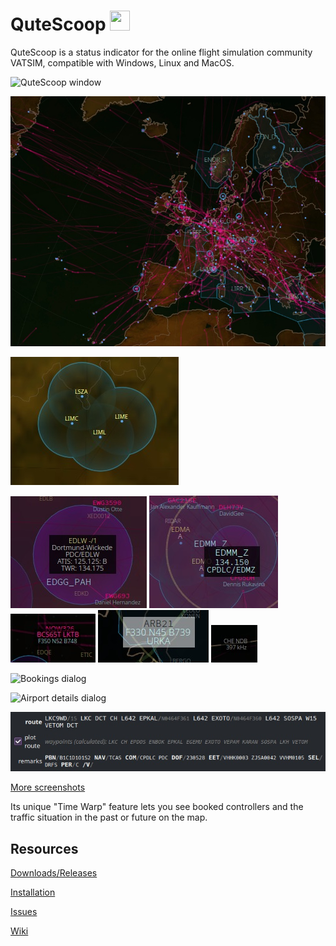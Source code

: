 # QuteScoop <img src="src/images/qs-logo.png" width="32" height="32" />

QuteScoop is a status indicator for the online flight simulation community VATSIM, compatible with Windows, Linux and MacOS.

![QuteScoop window](docs/images/window2.jpg)

![Show relevant route parts](docs/images/relevantRouteParts.jpg)

![APP controllers covering multiple airfields](docs/images/controllerMultipleAirports.jpg)

![Airport label](docs/images/airportLabelHovered.jpg)
![Sector label](docs/images/sectorLabelHovered.jpg)
![Pilot label](docs/images/pilotLabel.jpg)
![Pilot label](docs/images/pilotLabel2.jpg)
![Navaid label](docs/images/navaidLabel.jpg)

![Bookings dialog](docs/images/bookings.webp)

![Airport details dialog](docs/images/airport.webp)

![Plot routes](docs/images/plotRoute.jpg)

[More screenshots](https://github.com/qutescoop/qutescoop/tree/master/docs/images)

Its unique "Time Warp" feature lets you see booked controllers and the traffic
situation in the past or future on the map.


## Resources

[Downloads/Releases](https://github.com/qutescoop/qutescoop/releases)

[Installation](https://github.com/qutescoop/qutescoop/wiki/Installation)

[Issues](https://github.com/qutescoop/qutescoop/issues)

[Wiki](https://github.com/qutescoop/qutescoop/wiki)
